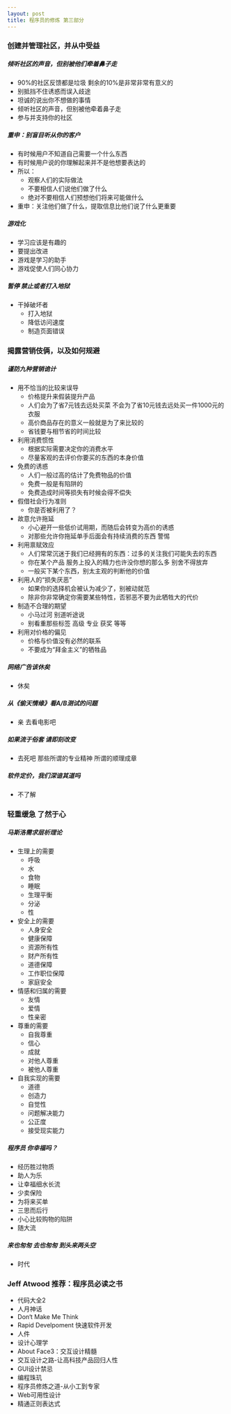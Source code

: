 ```yaml
---
layout: post
title: 程序员的修炼 第三部分
---
```


### 创建并管理社区，并从中受益

##### 倾听社区的声音，但别被他们牵着鼻子走
  + 90%的社区反馈都是垃圾 剩余的10%是非常非常有意义的
  + 别抵挡不住诱惑而误入歧途
  + 坦诚的说出你不想做的事情
  + 倾听社区的声音，但别被他牵着鼻子走
  + 参与并支持你的社区

##### 重申：别盲目听从你的客户
  + 有时候用户不知道自己需要一个什么东西
  + 有时候用户说的你理解起来并不是他想要表达的
  + 所以：
    + 观察人们的实际做法
    + 不要相信人们说他们做了什么
    + 绝对不要相信人们预想他们将来可能做什么
  + 重申：关注他们做了什么，提取信息比他们说了什么更重要

##### 游戏化
  + 学习应该是有趣的
  + 要提出改进
  + 游戏是学习的助手
  + 游戏促使人们同心协力

##### 暂停 禁止或者打入地狱
  + 干掉破坏者
    + 打入地狱
    + 降低访问速度
    + 制造页面错误


### 揭露营销伎俩，以及如何规避

##### 谨防九种营销诡计
  + 用不恰当的比较来误导
    + 价格提升来假装提升产品
    + 人们会为了省7元钱去远处买菜 不会为了省10元钱去远处买一件1000元的衣服
    + 高价商品存在的意义一般就是为了来比较的
    + 省钱要与相节省的时间比较
  + 利用消费惯性
    + 根据实际需要决定你的消费水平
    + 尽量客观的去评价你要买的东西的本身价值
  + 免费的诱惑
    + 人们一般过高的估计了免费物品的价值
    + 免费一般是有陷阱的
    + 免费造成时间等损失有时候会得不偿失
  + 假借社会行为准则
    + 你是否被利用了？
  + 故意允许拖延
    + 小心避开一些低价试用期，而随后会转变为高价的诱惑
    + 对那些允许你拖延单手后面会有持续消费的东西 警惕
  + 利用禀赋效应
    + 人们常常沉迷于我们已经拥有的东西：过多的关注我们可能失去的东西
    + 你在某个产品  服务上投入的精力也许没你想的那么多 别舍不得放弃
    + 一般买下某个东西，别太主观的判断他的价值
  + 利用人的“损失厌恶”
    + 如果你的选择机会被认为减少了，别被动就范
    + 除非你非常确定你需要某些特性，否邪恶不要为此牺牲大的代价
  + 制造不合理的期望
    + 小马过河 别道听途说
    + 别看重那些标签  高级 专业 获奖 等等
  + 利用对价格的偏见
    + 价格与价值没有必然的联系
    + 不要成为“拜金主义”的牺牲品

##### 网络广告该休矣
  + 休矣

##### 从《偷天情缘》看A/B测试的问题
  + 亲 去看电影吧
 
##### 如果流于俗套 请即刻改变
  + 去死吧 那些所谓的专业精神 所谓的顺理成章
 
##### 软件定价，我们深谙其道吗
  + 不了解


### 轻重缓急 了然于心

##### 马斯洛需求层析理论
  + 生理上的需要
    + 呼吸
    + 水
    + 食物
    + 睡眠
    + 生理平衡
    + 分泌
    + 性
  + 安全上的需要
    + 人身安全
    + 健康保障
    + 资源所有性
    + 财产所有性
    + 道德保障
    + 工作职位保障　　	
    + 家庭安全
  + 情感和归属的需要
    + 友情
    + 爱情
    + 性亲密
  + 尊重的需要
    + 自我尊重
    + 信心
    + 成就　	
    + 对他人尊重
    + 被他人尊重
  + 自我实现的需要
    + 道德
    + 创造力
    + 自觉性
    + 问题解决能力
    + 公正度
    + 接受现实能力

##### 程序员 你幸福吗？
  + 经历胜过物质
  + 助人为乐
  + 让幸福细水长流
  + 少卖保险
  + 为将来买单
  + 三思而后行
  + 小心比较购物的陷阱
  + 随大流
 
##### 来也匆匆  去也匆匆 到头来两头空
  + 时代


### Jeff Atwood 推荐：程序员必读之书

  + 代码大全2
  + 人月神话
  + Don‘t Make Me Think
  + Rapid Develpoment 快速软件开发
  + 人件
  + 设计心理学
  + About Face3：交互设计精髓
  + 交互设计之路-让高科技产品回归人性
  + GUI设计禁忌
  + 编程珠玑
  + 程序员修炼之道-从小工到专家
  + Web可用性设计
  + 精通正则表达式
